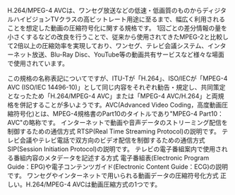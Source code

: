 H.264/MPEG-4 AVCは、ワンセグ放送などの低速・低画質のものからディジタルハイビジョンTVクラスの高ビットレート用途に至るまで、幅広く利用されることを想定した動画の圧縮符号化に関する規格です。
1回ごとの差分情報の量を小さくするなどの改良を行うことで、従来から使用されてきたMPEG-2と比較して2倍以上の圧縮効率を実現しており、ワンセグ、テレビ会議システム、インターネット放送、Blu-Ray Disc、YouTube等の動画共有サービスなど様々な場面で使用されています。

この規格の名称表記についてですが、ITU-Tが「H.264」、ISO/IECが「MPEG-4 AVC (ISO/IEC 14496-10)」として同じ内容をそれぞれ勧告・規定し、共同策定となったため「H.264/MPEG-4 AVC」または「MPEG-4 AVC/H.264」と両規格を併記することが多いようです。AVC(Advanced Video Coding，高度動画圧縮符号化)とは、MPEG-4規格書のPart10のタイトルであり"MPEG-4 Part10：AVC"の略称です。
インターネットで動画や音声データのストリーミング配信を制御するための通信方式
RTSP(Real Time Streaming Protocol)の説明です。
テレビ会議やテレビ電話で双方向のビデオ配信を制御するための通信方式
SIP(Session Initiation Protocol)の説明です。
テレビの電子番組案内で使用される番組内容のメタデータを記述する方式
電子番組表(Electronic Program Guide：EPG)や電子コンテンツガイド(Electronic Content Guide：ECG)の説明です。
ワンセグやインターネットで用いられる動画データの圧縮符号化方式
正しい。H.264/MPEG-4 AVCは動画圧縮方式の1つです。
